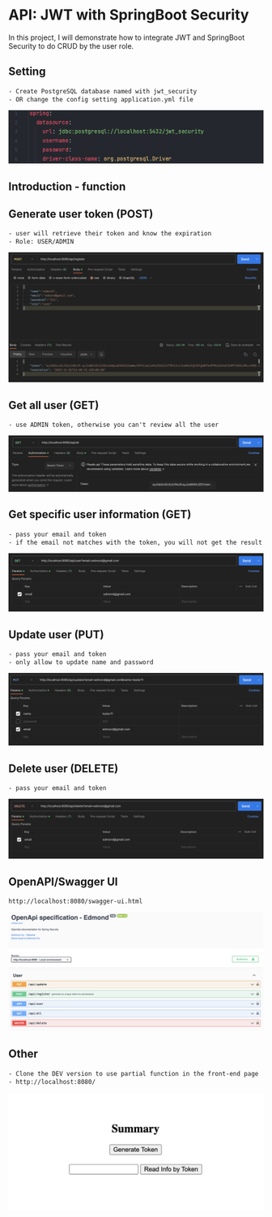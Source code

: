 # API: JWT with SpringBoot Security
In this project, I will demonstrate how to integrate JWT and SpringBoot Security to do CRUD by the user role.

## Setting
    - Create PostgreSQL database named with jwt_security
    - OR change the config setting application.yml file
![Screenshot 2023-10-31 at 23.14.52.png](README_Picture%2FScreenshot%202023-10-31%20at%2023.14.52.png)

## Introduction - function
## Generate user token (POST)
    - user will retrieve their token and know the expiration
    - Role: USER/ADMIN
![Screenshot 2023-10-31 at 23.41.28.png](README_Picture%2FScreenshot%202023-10-31%20at%2023.41.28.png)
## Get all user (GET)
    - use ADMIN token, otherwise you can't review all the user
![Screenshot 2023-10-31 at 23.29.42.png](README_Picture%2FScreenshot%202023-10-31%20at%2023.29.42.png)

## Get specific user information (GET)
    - pass your email and token
    - if the email not matches with the token, you will not get the result
![Screenshot 2023-10-31 at 23.31.47.png](README_Picture%2FScreenshot%202023-10-31%20at%2023.31.47.png)

## Update user (PUT)
    - pass your email and token
    - only allow to update name and password
![Screenshot 2023-10-31 at 23.41.57.png](README_Picture%2FScreenshot%202023-10-31%20at%2023.41.57.png)

## Delete user (DELETE)
    - pass your email and token
![Screenshot 2023-10-31 at 23.35.46.png](README_Picture%2FScreenshot%202023-10-31%20at%2023.35.46.png)

## OpenAPI/Swagger UI
    http://localhost:8080/swagger-ui.html
![Screenshot 2023-11-08 at 22.59.56.png](README_Picture%2FScreenshot%202023-11-08%20at%2022.59.56.png)

## Other
    - Clone the DEV version to use partial function in the front-end page
    - http://localhost:8080/
![Screenshot 2023-10-31 at 23.43.09.png](README_Picture%2FScreenshot%202023-10-31%20at%2023.43.09.png)